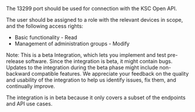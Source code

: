 The 13299 port should be used for connection with the KSC Open API.

The user should be assigned to a role with the relevant devices in scope, and the following access rights:
- Basic functionality - Read
- Management of administration groups - Modify

Note: This is a beta Integration, which lets you implement and test pre-release software. Since the integration is beta, it might contain bugs. Updates to the integration during the beta phase might include non-backward compatible features. We appreciate your feedback on the quality and usability of the integration to help us identify issues, fix them, and continually improve.

The integration is in beta because it only covers a subset of the endpoints and API use cases.